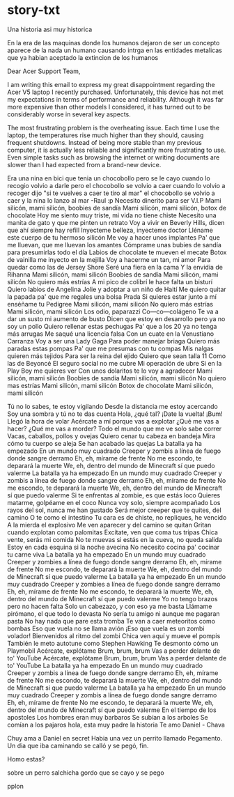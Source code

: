 # story-txt

Una historia asi muy historica


En la era de las maquinas donde los humanos dejaron de ser un concepto aparece de la nada un humano causando intrga en las entidades metalicas que ya habian aceptado la extincion de los humanos


Dear Acer Support Team,

I am writing this email to express my great disappointment regarding the Acer V5 laptop I recently purchased. Unfortunately, this device has not met my expectations in terms of performance and reliability. Although it was far more expensive than other models I considered, it has turned out to be considerably worse in several key aspects.

The most frustrating problem is the overheating issue. Each time I use the laptop, the temperatures rise much higher than they should, causing frequent shutdowns. Instead of being more stable than my previous computer, it is actually less reliable and significantly more frustrating to use. Even simple tasks such as browsing the internet or writing documents are slower than I had expected from a brand-new device.

Era una nina en bici que tenia un chocobollo pero se le cayo
cuando lo recogio volvio a darle pero el chocobollo se volvio a caer
cuando lo volvio a recoger dijo "si te vuelves a caer te tiro al mar"
el chocobollo se volvio a caer y la nina lo lanzo al mar
-Raul :p
Necesito dinerito para ser V.I.P
Mami silicón, mami silicón, boobies de sandía
Mami silicón, mami silicón, botox de chocolate
Hoy me siento muy triste, mi vida no tiene chiste
Necesito una manita de gato y que me pinten un retrato
Voy a vivir en Beverly Hills, dicen que ahí siempre hay refill
Inyecteme belleza, inyecteme doctor
Lléname este cuerpo de tu hermoso silicón
Me voy a hacer unos implantes
Pa' que me lluevan, que me lluevan los amantes
Cómprame unas bubies de sandía para presumirlas todo el día
Labios de chocolate te mueven el mecate
Botox de vainilla me inyecto en la mejilla
Voy a hacerme un tan, mi amor
Para quedar como las de Jersey Shore
Seré una fiera en la cama
Y la envidia de Rihanna
Mami silicón, mami silicón
Boobies de sandía
Mami silicón, mami silicón
No quiero más estrías
A mi pico de colibrí le hace falta un bisturí
Quiero labios de Angelina Jolie y adoptar a un niño de Haití
Me quiero quitar la papada pa' que me regales una bolsa Prada
Si quieres estar junto a mí enséñame tu Pedigree
Mami silicón, mami silicón
No quiero más estrías
Mami silicón, mami silicón
Los odio, paparazzi
Co—co—colágeno
Te va a dar un susto mi aumento de busto
Dicen que estoy en desarrollo pero ya no soy un pollo
Quiero rellenar estas pechugas
Pa' que a los 20 ya no tenga más arrugas
Me saqué una licencia falsa
Con un cuate en la Venustiano Carranza
Voy a ser una Lady Gaga
Para poder manejar briaga
Quiero más paradas estas pompas
Pa' que me presumas con tu compas
Mis nalgas quieren más tejidos
Para ser la reina del ejido
Quiero que sean talla 11
Como las de Beyoncé
El seguro social no me cubre
Mi operación de ubre
Si en la Play Boy me quieres ver
Con unos dolaritos te lo voy a agradecer
Mami silicón, mami silicón
Boobies de sandia
Mami silicón, mami silicón
No quiero mas estrías
Mami silicón, mami silicón
Botox de chocolate
Mami silicón, mami silicón

Tú no lo sabes, te estoy vigilando Desde la distancia me estoy acercando Soy una sombra y tú no te das cuenta Hola, ¿qué tal? ¡Date la vuelta! ¡Bum! Llegó la hora de volar Acércate a mí porque vas a explotar ¿Qué me vas a hacer? ¿Qué me vas a morder? Todo el mundo que me ve solo sabe correr Vacas, caballos, pollos y ovejas Quiero cenar tu cabeza en bandeja Mira cómo tu cuerpo se aleja Se han acabado las quejas La batalla ya ha empezado En un mundo muy cuadrado Creeper y zombis a línea de fuego donde sangre derramo Eh, eh, mírame de frente No me escondo, te deparará la muerte We, eh, dentro del mundo de Minecraft sí que puedo valerme La batalla ya ha empezado En un mundo muy cuadrado Creeper y zombis a línea de fuego donde sangre derramo Eh, eh, mírame de frente No me escondo, te deparará la muerte We, eh, dentro del mundo de Minecraft sí que puedo valerme Si te enfrentas al zombie, es que estás loco Quieres matarme, golpéame en el coco Nunca voy solo, siempre acompañado Los rayos del sol, nunca me han gustado Será mejor creeper que te quites, del camino O te como el intestino Tu cara es de chiste, no repliques, he vencido A la mierda el explosivo Me ven aparecer y del camino se quitan Gritan cuando explotan como palomitas Excítate, ven que coma tus tripas Chica vente, serás mi comida No te muevas si estás en la cueva, no queda salida Estoy en cada esquina si la noche avecina No necesito cocina pa' cocinar tu carne viva La batalla ya ha empezado En un mundo muy cuadrado Creeper y zombies a línea de fuego donde sangre derramo Eh, eh, mírame de frente No me escondo, te deparará la muerte We, eh, dentro del mundo de Minecraft sí que puedo valerme La batalla ya ha empezado En un mundo muy cuadrado Creeper y zombies a línea de fuego donde sangre derramo Eh, eh, mírame de frente No me escondo, te deparará la muerte We, eh, dentro del mundo de Minecraft sí que puedo valerme Yo no tengo brazos pero no hacen falta Solo un cabezazo, y con eso ya me basta Llámame pirómano, el que todo lo devasta No sería tu amigo ni aunque me pagaran pasta No hay nada que pare esta tromba Te van a caer meteoritos como bombas Eso que vuela no se llama avión ¡Eso que vuela es un zombi volador! Bienvenidos al ritmo del zombi Chica ven aquí y mueve el pompis También le meto autotune como Stephen Hawking Te desmonto cómo un Playmobil Acércate, explótame Brum, brum, brum Vas a perder delante de to' YouTube Acércate, explótame Brum, brum, brum Vas a perder delante de to' YouTube La batalla ya ha empezado En un mundo muy cuadrado Creeper y zombis a línea de fuego donde sangre derramo Eh, eh, mírame de frente No me escondo, te deparará la muerte We, eh, dentro del mundo de Minecraft si que puedo valerme La batalla ya ha empezado En un mundo muy cuadrado Creeper y zombis a línea de fuego donde sangre derramo Eh, eh, mírame de frente No me escondo, te deparará la muerte We, eh, dentro del mundo de Minecraft sí que puedo valerme
En el tiempo de los apostoles
Los hombres eran muy barbaros
Se subían a los arboles
Se comían a los pajaros
hola, esta muy padre la historia
Te amo Daniel - Chava

Chuy ama a Daniel en secret
Habia una vez un perrito llamado Pegamento. Un dia que iba caminando se calló y se pegό, fin.

Homo estas?

sobre un perro salchicha gordo que se cayo y se pego

pplon
